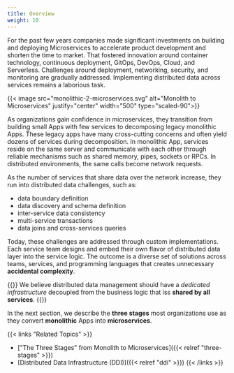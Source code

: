 ```yaml
---
title: Overview
weight: 10
---
```


For the past few years companies made significant investments on building and deploying Microservices to accelerate product development and shorten the time to market. That fostered innovation around container technology, continuous deployment, GitOps, DevOps, Cloud, and Serverless. Challenges around deployment, networking, security, and monitoring are gradually addressed. Implementing distributed data across services remains a laborious task. 

{{< image src="monolithic-2-microservices.svg" alt="Monolith to Microservices" justify="center" width="500" type="scaled-90">}}

As organizations gain confidence in microservices, they transition from building small Apps with few services to decomposing legacy monolithic Apps. These legacy apps have many cross-cutting concerns and often yield dozens of services during decomposition. In monolithic App, services reside on the same server and communicate with each other through reliable mechanisms such as shared memory, pipes, sockets or RPCs. In distributed environments, the same calls become network requests.
 
As the number of services that share data over the network increase, they run into distributed data challenges, such as:

* data boundary definition
* data discovery and schema definition
* inter-service data consistency
* multi-service transactions
* data joins and cross-services queries

Today, these challenges are addressed through custom implementations. Each service team designs and embed their own flavor of distributed data layer into the service logic. The outcome is a diverse set of solutions across teams, services, and programming languages that creates unnecessary **accidental complexity**.

{{<idea>}}
We believe distributed data management should have a _dedicated infrastructure_ decoupled from the business logic that iss **shared by all services**. 
{{</idea>}}

In the next section, we describe the **three stages** most organizations use as they convert **monolithic** Apps into **microservices**. 


{{< links "Related Topics" >}}
* ["The Three Stages" from Monolith to Microservices]({{< relref "three-stages" >}})
* [Distributed Data Infrastructure (DDI)]({{< relref "ddi" >}})
{{< /links >}}
